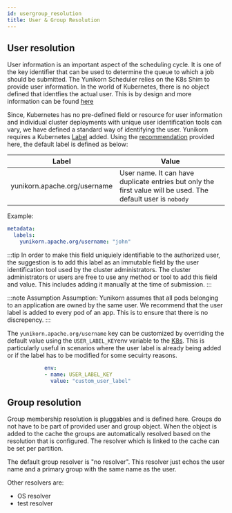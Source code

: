 ```yaml
---
id: usergroup_resolution
title: User & Group Resolution
---
```


<!--
Licensed to the Apache Software Foundation (ASF) under one
or more contributor license agreements.  See the NOTICE file
distributed with this work for additional information
regarding copyright ownership.  The ASF licenses this file
to you under the Apache License, Version 2.0 (the
"License"); you may not use this file except in compliance
with the License.  You may obtain a copy of the License at

  http://www.apache.org/licenses/LICENSE-2.0

Unless required by applicable law or agreed to in writing,
software distributed under the License is distributed on an
"AS IS" BASIS, WITHOUT WARRANTIES OR CONDITIONS OF ANY
KIND, either express or implied.  See the License for the
specific language governing permissions and limitations
under the License.
-->

## User resolution

User information is an important aspect of the scheduling cycle. It is one of the key identifier that can be used to determine the queue to which a job should be submitted. The Yunikorn Scheduler relies on the K8s Shim to provide user information. In the world of Kubernetes, there is no object defined that identfies the actual user. This is by design and more information can be found [here](https://kubernetes.io/docs/reference/access-authn-authz/authentication/#users-in-kubernetes)

Since, Kubernetes has no pre-defined field or resource for user information and individual cluster deployments with unique user identification tools can vary, we have defined a standard way of identifying the user. Yunikorn requires a Kubernetes [Label](https://kubernetes.io/docs/concepts/overview/working-with-objects/labels/) added. Using the [recommendation](https://kubernetes.io/docs/concepts/overview/working-with-objects/common-labels/) provided here, the default label is defined as below:

| Label                                          | Value |
|----------------------------------------------- |---------------------	|
| yunikorn.apache.org/username 	                 | User name. It can have duplicate entries but only the first value will be used. The default user is `nobody` |

Example:
```yaml
metadata:
  labels:
    yunikorn.apache.org/username: "john"
```
:::tip 
In order to make this field uniquiely identifiable to the authorized user, the suggestion is to add this label as an immutable field by the user identification tool used by the cluster administrators. The cluster administrators or users are free to use any method or tool to add this field and value. This includes adding it manually at the time of submission. 
:::

:::note Assumption 
Assumption:
  Yunikorn assumes that all pods belonging to an application are owned by the same user. We recommend that the user label is added to every pod of an app. This is to ensure that there is no discrepency. 
:::

The `yunikorn.apache.org/username` key can be customized by overriding the default value using the `USER_LABEL_KEY`env variable to the [K8s](https://github.com/apache/incubator-yunikorn-release/blob/744ce13ec88c49596f965ad0908c25f555cd356c/helm-charts/yunikorn/templates/deployment.yaml#L48). This is particularly useful in scenarios where the user label is already being added or if the label has to be modified for some secuirty reasons. 

```yaml          
            env:
            - name: USER_LABEL_KEY
              value: "custom_user_label"
```

## Group resolution

Group membership resolution is pluggables and is defined here. Groups do not have to be part of provided user and group object. When the object is added to the cache the groups are automatically resolved based on the resolution that is configured.
The resolver which is linked to the cache can be set per partition.

The default group resolver is "no resolver".
This resolver just echos the user name and a primary group with the same name as the user.

Other resolvers are:
* OS resolver
* test resolver
